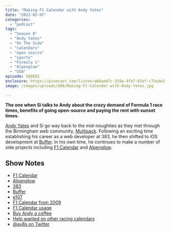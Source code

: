 ```yaml
---
title: "Making F1 Calendar with Andy Yates"
date: "2022-02-07"
categories: 
  - "podcast"
tags: 
  - "Season 8"
  - "Andy Yates"
  - "On The Side"
  - "calendars"
  - "open source"
  - "sports"
  - "Formula 1"
  - "Alpenglow"
  - "USA"
episode: S08E02
enclosure: https://pinecast.com/listen/a66aed7c-319a-4fe7-83af-c73ede2f94e4.mp3
image: /images/uploads/S08/Making-F1-Calendar-with-Andy-Yates.jpg

---
```


**The one when Si talks to Andy about the crazy demand of Formula 1 race times, benefits of going open-source and paying the rent with sunset times.**

[Andy Yates](http://andydev.co.uk) and Si go way back to the mid-noughties as they met through the Birmingham web community, [Multipack](http://multipack.co.uk). Following an exciting time establishing his career as a web developer at 383, he then shifted to iOS development at [Buffer](http://buffer.com). In his own time, he continues to make a number of side projects including [F1 Calendar](http://f1calendar.com) and [Alpenglow](https://alpenglowapp.com).

## Show Notes

- [F1 Calendar](http://f1calendar.com)
- [Alpenglow](https://alpenglowapp.com)
- [383](https://383project.com/)
- [Buffer](http://buffer.com)
- [e107](https://e107.org/)
- [F1 Calendar from 2009](https://web.archive.org/web/20090328122837/http://f1calendar.com/)
- [F1 Calendar usage](https://plausible.io/f1calendar.com)
- [Buy Andy a coffee](https://www.buymeacoffee.com/f1cal)
- [Help wanted on other racing calendars](https://github.com/sportstimes/f1/issues?q=is%3Aopen+is%3Aissue+label%3A%22help+wanted%22)
- [@ay8s on Twitter](http://twitter.com/ay8s)
